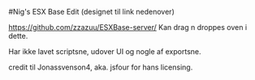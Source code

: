 #Nig's ESX Base Edit (designet til link nedenover)


https://github.com/zzazuu/ESXBase-server/
Kan drag n droppes oven  i dette.

Har ikke lavet scriptsne, udover UI og nogle af exportsne.

credit til Jonassvenson4, aka. jsfour for hans licensing.
